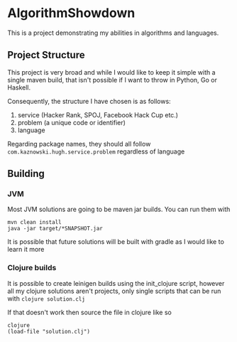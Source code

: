 # AlgorithmShowdown
This is a project demonstrating my abilities in algorithms and languages.

## Project Structure

This project is very broad and while I would like to keep it simple with a single maven build, that isn't possible if I want to throw in Python, Go or Haskell.

Consequently, the structure I have chosen is as follows:

1. service (Hacker Rank, SPOJ, Facebook Hack Cup etc.)
1. problem (a unique code or identifier)
1. language

Regarding package names, they should all follow `com.kaznowski.hugh.service.problem` regardless of language

## Building

### JVM

Most JVM solutions are going to be maven jar builds.
You can run them with
```
mvn clean install
java -jar target/*SNAPSHOT.jar
```

It is possible that future solutions will be built with gradle as I would like to learn it more

### Clojure builds
It is possible to create leinigen builds using the init_clojure script, however
all my clojure solutions aren't projects, only single scripts that can be run with `clojure solution.clj`

If that doesn't work then source the file in clojure like so
```
clojure
(load-file "solution.clj")
```
